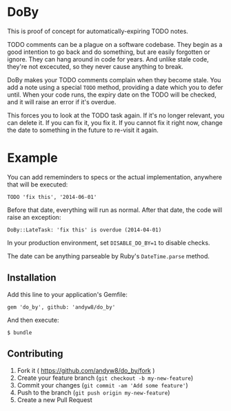 # DoBy

This is proof of concept for automatically-expiring TODO notes.

TODO comments can be a plague on a software codebase. They begin as a good
intention to go back and do something, but are easily forgotten or ignore.
They can hang around in code for years. And unlike stale code, they're not excecuted,
so they never cause anything to break.

DoBy makes your TODO comments complain when they become stale. You add a note
using a special `TODO` method, providing a date which you to defer until.
When your code runs, the expiry date on the TODO will be checked, and it will
raise an error if it's overdue.

This forces you to look at the TODO task again. If it's no longer relevant, you
can delete it. If you can fix it, you fix it. If you cannot fix it right now,
change the date to something in the future to re-visit it again.

# Example

You can add rememinders to specs or the actual implementation, anywhere
that will be executed:

`TODO 'fix this', '2014-06-01'`

Before that date, everything will run as normal. After that date, the code will raise an exception:

``
DoBy::LateTask:
  'fix this' is overdue (2014-04-01)
``

In your production environment, set `DISABLE_DO_BY=1` to disable checks.

The date can be anything parseable by Ruby's `DateTime.parse` method.

## Installation

Add this line to your application's Gemfile:

    gem 'do_by', github: 'andyw8/do_by'

And then execute:

    $ bundle

## Contributing

1. Fork it ( https://github.com/andyw8/do_by/fork )
2. Create your feature branch (`git checkout -b my-new-feature`)
3. Commit your changes (`git commit -am 'Add some feature'`)
4. Push to the branch (`git push origin my-new-feature`)
5. Create a new Pull Request
